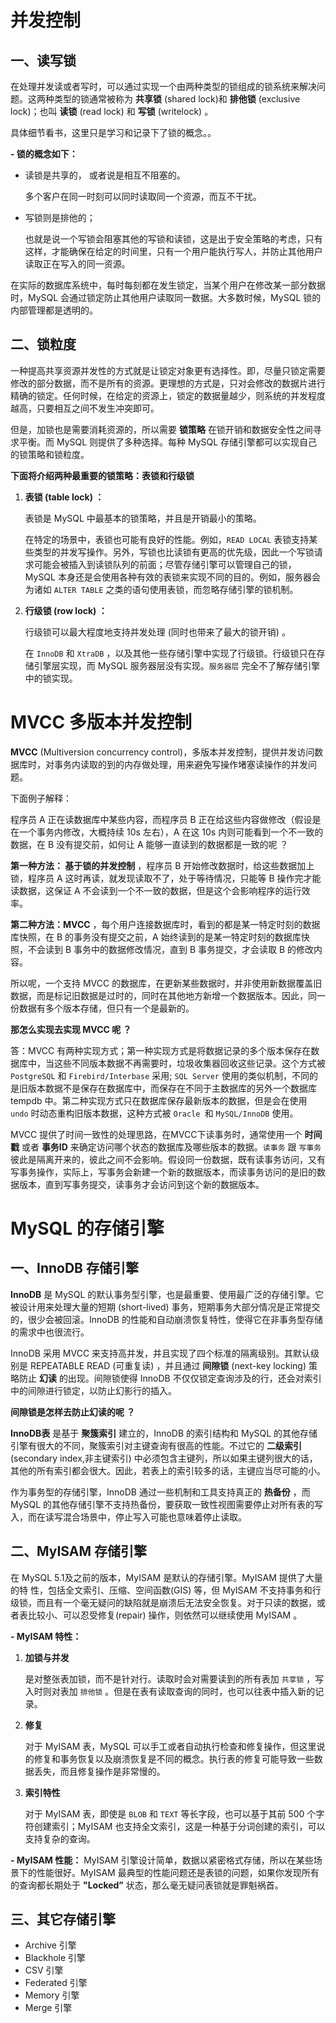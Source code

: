 # 并发控制

## 一、读写锁

在处理并发读或者写时，可以通过实现一个由两种类型的锁组成的锁系统来解决问题。这两种类型的锁通常被称为 **共享锁** (shared lock)和 **排他锁** (exclusive lock)；也叫 **读锁** (read lock) 和 **写锁** (writelock) 。

具体细节看书，这里只是学习和记录下了锁的概念。。

**- 锁的概念如下：**

* 读锁是共享的， 或者说是相互不阻塞的。

  多个客户在同一时刻可以同时读取同一个资源，而互不干扰。

* 写锁则是排他的；

  也就是说一个写锁会阻塞其他的写锁和读锁，这是出于安全策略的考虑，只有这样，才能确保在给定的时间里，只有一个用户能执行写人，并防止其他用户读取正在写入的同一资源。

  

在实际的数据库系统中，每时每刻都在发生锁定，当某个用户在修改某一部分数据时，MySQL 会通过锁定防止其他用户读取同一数据。大多数时候，MySQL 锁的内部管理都是透明的。



## 二、锁粒度

一种提高共享资源并发性的方式就是让锁定对象更有选择性。即，尽量只锁定需要修改的部分数据，而不是所有的资源。更理想的方式是，只对会修改的数据片进行精确的锁定。任何时候，在给定的资源上，锁定的数据量越少，则系统的并发程度越高，只要相互之间不发生冲突即可。

但是，加锁也是需要消耗资源的，所以需要 **锁策略** 在锁开销和数据安全性之间寻求平衡。而 MySQL 则提供了多种选择。每种 MySQL 存储引擎都可以实现自己的锁策略和锁粒度。

**下面将介绍两种最重要的锁策略：表锁和行级锁**

1. **表锁 (table lock) ：** 

   表锁是 MySQL 中最基本的锁策略，并且是开销最小的策略。

   在特定的场景中，表锁也可能有良好的性能。例如，`READ LOCAL` 表锁支持某些类型的并发写操作。另外，写锁也比读锁有更高的优先级，因此一个写锁请求可能会被插入到读锁队列的前面；尽管存储引擎可以管理自己的锁，MySQL 本身还是会使用各种有效的表锁来实现不同的目的。例如，服务器会为诸如 `ALTER TABLE` 之类的语句使用表锁，而忽略存储引擎的锁机制。

2. **行级锁 (row lock) ：**

   行级锁可以最大程度地支持并发处理 (同时也带来了最大的锁开销) 。

   在 `InnoDB` 和 `XtraDB` ，以及其他一些存储引擎中实现了行级锁。行级锁只在存储引擎层实现，而 MySQL 服务器层没有实现。`服务器层` 完全不了解存储引擎中的锁实现。




# MVCC 多版本并发控制

**MVCC** (Multiversion concurrency control)，多版本并发控制，提供并发访问数据库时，对事务内读取的到的内存做处理，用来避免写操作堵塞读操作的并发问题。

下面例子解释：

程序员 A 正在读数据库中某些内容，而程序员 B 正在给这些内容做修改（假设是在一个事务内修改，大概持续 10s 左右），A 在这 10s 内则可能看到一个不一致的数据，在 B 没有提交前，如何让 A 能够一直读到的数据都是一致的呢 ？

**第一种方法： 基于锁的并发控制** ，程序员 B 开始修改数据时，给这些数据加上锁，程序员 A 这时再读，就发现读取不了，处于等待情况，只能等 B 操作完才能读数据，这保证 A 不会读到一个不一致的数据，但是这个会影响程序的运行效率。

**第二种方法：MVCC** ，每个用户连接数据库时，看到的都是某一特定时刻的数据库快照，在 B 的事务没有提交之前，A 始终读到的是某一特定时刻的数据库快照，不会读到 B 事务中的数据修改情况，直到 B 事务提交，才会读取 B 的修改内容。

所以呢，一个支持 MVCC 的数据库，在更新某些数据时，并非使用新数据覆盖旧数据，而是标记旧数据是过时的，同时在其他地方新增一个数据版本。因此，同一份数据有多个版本存储，但只有一个是最新的。



**那怎么实现去实现 MVCC 呢 ？**

答：MVCC 有两种实现方式；第一种实现方式是将数据记录的多个版本保存在数据库中，当这些不同版本数据不再需要时，垃圾收集器回收这些记录。这个方式被`PostgreSQL` 和 `Firebird/Interbase` 采用; `SQL Server` 使用的类似机制，不同的是旧版本数据不是保存在数据库中，而保存在不同于主数据库的另外一个数据库tempdb 中。第二种实现方式只在数据库保存最新版本的数据，但是会在使用 `undo` 时动态重构旧版本数据，这种方式被 `Oracle `和 `MySQL/InnoDB` 使用。



MVCC 提供了时间一致性的处理思路，在MVCC下读事务时，通常使用一个 **时间戳** 或者 **事务ID** 来确定访问哪个状态的数据库及哪些版本的数据。`读事务` 跟 `写事务` 彼此是隔离开来的，彼此之间不会影响。假设同一份数据，既有读事务访问，又有写事务操作，实际上，写事务会新建一个新的数据版本，而读事务访问的是旧的数据版本，直到写事务提交，读事务才会访问到这个新的数据版本。



# MySQL 的存储引擎

## 一、InnoDB 存储引擎

**InnoDB** 是 MySQL 的默认事务型引擎，也是最重要、使用最广泛的存储引擎。它被设计用来处理大量的短期 (short-lived) 事务，短期事务大部分情况是正常提交的，很少会被回滚。InnoDB 的性能和自动崩溃恢复特性，使得它在非事务型存储的需求中也很流行。

InnoDB 采用 MVCC 来支持高并发，并且实现了四个标准的隔离级别。其默认级别是
REPEATABLE READ (可重复读) ，并且通过 **间隙锁** (next-key locking) 策略防止 **幻读** 的出现。间隙锁使得 InnoDB 不仅仅锁定查询涉及的行，还会对索引中的间隙进行锁定，以防止幻影行的插入。

**间隙锁是怎样去防止幻读的呢 ？** 



**InnoDB表** 是基于 **聚簇索引** 建立的，InnoDB 的索引结构和 MySQL 的其他存储引擎有很大的不同，聚簇索引对主键查询有很高的性能。不过它的 **二级索引** (secondary index,非主键索引) 中必须包含主键列，所以如果主键列很大的话，其他的所有索引都会很大。因此，若表上的索引较多的话，主键应当尽可能的小。

作为事务型的存储引擎，InnoDB 通过一些机制和工具支持真正的 **热备份** ，而MySQL 的其他存储引擎不支持热备份，要获取一致性视图需要停止对所有表的写入，而在读写混合场景中，停止写入可能也意味着停止读取。



## 二、MyISAM 存储引擎

在 MySQL 5.1及之前的版本，MyISAM 是默认的存储引擎。MyISAM 提供了大量的特
性，包括全文索引、压缩、空间函数(GIS) 等，但 MyISAM 不支持事务和行级锁，而且有一个毫无疑问的缺陷就是崩溃后无法安全恢复。对于只读的数据，或者表比较小、可以忍受修复(repair) 操作，则依然可以继续使用 MyISAM 。



**- MyISAM 特性：**

1. **加锁与并发**

   是对整张表加锁，而不是针对行。读取时会对需要读到的所有表加 `共享锁` ，写入时则对表加 `排他锁` 。但是在表有读取查询的同时，也可以往表中插入新的记录。

2. **修复**

   对于 MyISAM 表，MySQL 可以手工或者自动执行检查和修复操作，但这里说的修复和事务恢复以及崩溃恢复是不同的概念。执行表的修复可能导致一些数据丢失，而且修复操作是非常慢的。

3. **索引特性**

   对于 MyISAM 表，即使是 `BLOB` 和 `TEXT` 等长字段，也可以基于其前 500 个字符创建索引；MyISAM 也支持全文索引，这是一种基于分词创建的索引，可以支持复杂的查询。



**- MyISAM 性能：** 
MyISAM 引擎设计简单，数据以紧密格式存储，所以在某些场景下的性能很好。MyISAM 最典型的性能问题还是表锁的问题，如果你发现所有的查询都长期处于 **"Locked”** 状态，那么毫无疑问表锁就是罪魁祸首。



## 三、其它存储引擎

* Archive 引擎
* Blackhole 引擎
* CSV 引擎
* Federated 引擎
* Memory 引擎
* Merge 引擎

